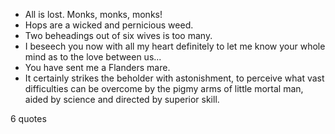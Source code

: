  - All is lost. Monks, monks, monks!
 - Hops are a wicked and pernicious weed.
 - Two beheadings out of six wives is too many.
 - I beseech you now with all my heart definitely to let me know your whole mind as to the love between us...
 - You have sent me a Flanders mare.
 - It certainly strikes the beholder with astonishment, to perceive what vast difficulties can be overcome by the pigmy arms of little mortal man, aided by science and directed by superior skill.

6 quotes